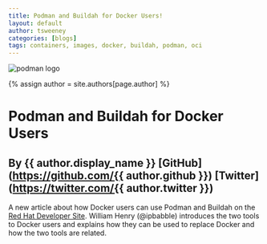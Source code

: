 ```yaml
---
title: Podman and Buildah for Docker Users! 
layout: default
author: tsweeney
categories: [blogs]
tags: containers, images, docker, buildah, podman, oci
---
```

![podman logo](https://podman.io/images/podman.svg)

{% assign author = site.authors[page.author] %}

# Podman and Buildah for Docker Users
## By {{ author.display_name }} [GitHub](https://github.com/{{ author.github }}) [Twitter](https://twitter.com/{{ author.twitter }})

A new article about how Docker users can use Podman and Buildah on the [Red Hat Developer Site](https://developers.redhat.com/blog/2019/02/21/podman-and-buildah-for-docker-users/).  William Henry (@ipbabble) introduces the two tools to Docker users and explains how they can be used to replace Docker and how the two tools are related.

